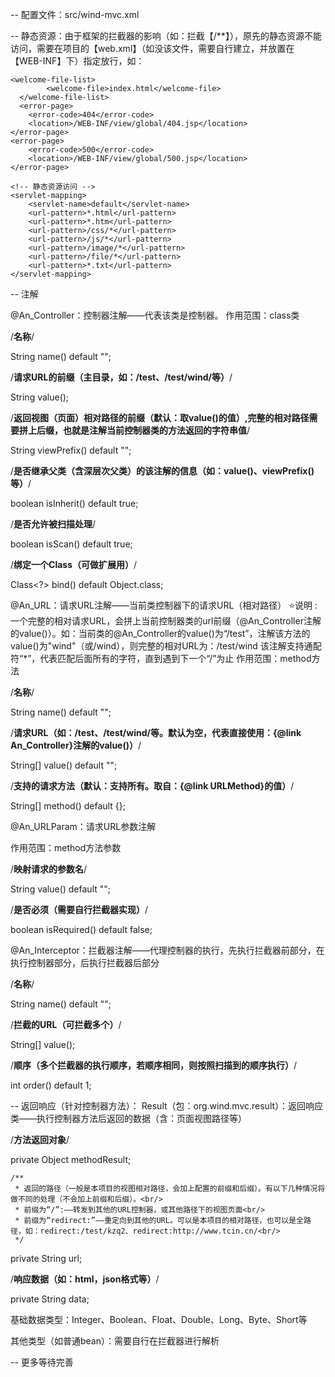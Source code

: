 -- 配置文件：src/wind-mvc.xml

-- 静态资源：由于框架的拦截器的影响（如：拦截【/**】），原先的静态资源不能访问，需要在项目的【web.xml】（如没该文件，需要自行建立，并放置在【WEB-INF】下）指定放行，如：
  
  <?xml version="1.0" encoding="UTF-8"?>
  <web-app xmlns:xsi="http://www.w3.org/2001/XMLSchema-instance" 
 				 xmlns="http://java.sun.com/xml/ns/javaee" 
				 xsi:schemaLocation="http://java.sun.com/xml/ns/javaee http://java.sun.com/xml/ns/javaee/web-app_3_0.xsd" 
				 version="3.0" metadata-complete="false">

  	<welcome-file-list>
    		<welcome-file>index.html</welcome-file>
      </welcome-file-list>
      <error-page>
  		<error-code>404</error-code>
  		<location>/WEB-INF/view/global/404.jsp</location>
  	</error-page>
  	<error-page>
      	<error-code>500</error-code>
      	<location>/WEB-INF/view/global/500.jsp</location>
   	</error-page>
    
    <!-- 静态资源访问 -->
  	<servlet-mapping>    
  	    <servlet-name>default</servlet-name>
  	    <url-pattern>*.html</url-pattern>
  	    <url-pattern>*.htm</url-pattern> 
  	    <url-pattern>/css/*</url-pattern>
  	    <url-pattern>/js/*</url-pattern>
  	    <url-pattern>/image/*</url-pattern>
  	    <url-pattern>/file/*</url-pattern>
  	    <url-pattern>*.txt</url-pattern>
  	</servlet-mapping>
  </web-app>


-- 注解

@An_Controller：控制器注解——代表该类是控制器。
  作用范围：class类
  
  /**名称**/
  
  String name() default "";	
  
  /**请求URL的前缀（主目录，如：/test、/test/wind/等）**/
  
  String value();
  
  /**返回视图（页面）相对路径的前缀（默认：取value()的值）,完整的相对路径需要拼上后缀，也就是注解当前控制器类的方法返回的字符串值**/
  
  String viewPrefix() default "";		
  
  /**是否继承父类（含深层次父类）的该注解的信息（如：value()、viewPrefix()等）**/
  
  boolean isInherit() default true;	
  
  /**是否允许被扫描处理**/
  
  boolean isScan() default true;	
  
  /**绑定一个Class（可做扩展用）**/
  
  Class<?> bind() default Object.class;

@An_URL：请求URL注解——当前类控制器下的请求URL（相对路径）
  ⭐说明 : 一个完整的相对请求URL，会拼上当前控制器类的url前缀（@An_Controller注解的value()）。如：当前类的@An_Controller的value()为“/test”，注解该方法的value()为"wind"（或/wind），则完整的相对URL为：/test/wind
   				该注解支持通配符“*”，代表匹配后面所有的字符，直到遇到下一个“/”为止
  作用范围：method方法

       
  /**名称**/
  
  String name() default "";
	
 /**请求URL（如：/test、/test/wind/等。默认为空，代表直接使用：{@link An_Controller}注解的value()）**/
	
 String[] value() default "";		
	
 /**支持的请求方法（默认：支持所有。取自：{@link URLMethod}的值）**/
	
 String[] method() default {};

@An_URLParam：请求URL参数注解

  作用范围：method方法参数

  /**映射请求的参数名**/
	
 String value() default "";
	
 /**是否必须（需要自行拦截器实现）**/
	
 boolean isRequired() default false;

@An_Interceptor：拦截器注解——代理控制器的执行，先执行拦截器前部分，在执行控制器部分，后执行拦截器后部分

  /**名称**/
	
 String name() default "";
	
 /**拦截的URL（可拦截多个）**/
	
 String[] value();		
	
 /**顺序（多个拦截器的执行顺序，若顺序相同，则按照扫描到的顺序执行）**/
	
 int order() default 1;		

-- 返回响应（针对控制器方法）：
Result（包：org.wind.mvc.result）：返回响应类——执行控制器方法后返回的数据（含：页面视图路径等）

  /**方法返回对象**/
  
  private Object methodResult;
  
	/**
	 * 返回的路径（一般是本项目的视图相对路径，会加上配置的前缀和后缀）。有以下几种情况将做不同的处理（不会加上前缀和后缀）。<br/>
	 * 前缀为“/”:——转发到其他的URL控制器，或其他路径下的视图页面<br/>
	 * 前缀为“redirect:”——重定向到其他的URL。可以是本项目的相对路径，也可以是全路径，如：redirect:/test/kzq2、redirect:http://www.tcin.cn/<br/>
	 */
  
	
 private String url;
  
  /**响应数据（如：html，json格式等）**/
	
 private String data;		

基础数据类型：Integer、Boolean、Float、Double、Long、Byte、Short等

其他类型（如普通bean）：需要自行在拦截器进行解析

-- 更多等待完善

 
